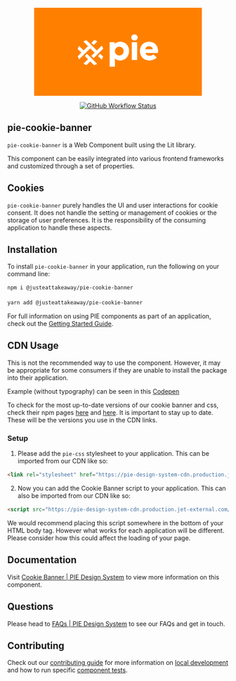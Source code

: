 <p align="center">
  <img align="center" src="../../../readme_image.png" height="200" alt="">
</p>

<p align="center">
  <a href="https://www.npmjs.com/@justeattakeaway/pie-cookie-banner">
    <img alt="GitHub Workflow Status" src="https://img.shields.io/npm/v/@justeattakeaway/pie-cookie-banner.svg">
  </a>
</p>

## pie-cookie-banner

`pie-cookie-banner` is a Web Component built using the Lit library.

This component can be easily integrated into various frontend frameworks and customized through a set of properties.

## Cookies
`pie-cookie-banner` purely handles the UI and user interactions for cookie consent. It does not handle the setting or management of cookies or the storage of user preferences. It is the responsibility of the consuming application to handle these aspects.


## Installation

To install `pie-cookie-banner` in your application, run the following on your command line:

```bash
npm i @justeattakeaway/pie-cookie-banner

yarn add @justeattakeaway/pie-cookie-banner
```

For full information on using PIE components as part of an application, check out the [Getting Started Guide](https://github.com/justeattakeaway/pie/wiki/Getting-started-with-PIE-Web-Components).

## CDN Usage

This is not the recommended way to use the component. However, it may be appropriate for some consumers if they are unable to install the package into their application.

Example (without typography) can be seen in this [Codepen](https://codepen.io/JamieMaguire/pen/emYGwgy)

To check for the most up-to-date versions of our cookie banner and css, check their npm pages [here](https://www.npmjs.com/package/@justeattakeaway/pie-cookie-banner) and [here](https://www.npmjs.com/package/@justeattakeaway/pie-css). It is important to stay up to date. These will be the versions you use in the CDN links.

### Setup

1. Please add the `pie-css` stylesheet to your application. This can be imported from our CDN like so:

```html
<link rel="stylesheet" href="https://pie-design-system-cdn.production.jet-external.com/pie-css/v0.16.0/index.css">
```

2. Now you can add the Cookie Banner script to your application. This can also be imported from our CDN like so:

```html
<script src="https://pie-design-system-cdn.production.jet-external.com/pie-cookie-banner/1.3.0/index.js"></script>
```

We would recommend placing this script somewhere in the bottom of your HTML body tag. However what works for each application will be different. Please consider how this could affect the loading of your page.

## Documentation

Visit  [Cookie Banner | PIE Design System](https://pie.design/patterns/cookie-banner/code/) to view more information on this component.

## Questions

Please head to [FAQs | PIE Design System](https://pie.design/support/contact-us/) to see our FAQs and get in touch.

## Contributing

Check out our [contributing guide](https://github.com/justeattakeaway/pie/wiki/Contributing-Guide) for more information on [local development](https://github.com/justeattakeaway/pie/wiki/Contributing-Guide#local-development) and how to run specific [component tests](https://github.com/justeattakeaway/pie/wiki/Contributing-Guide#testing).
